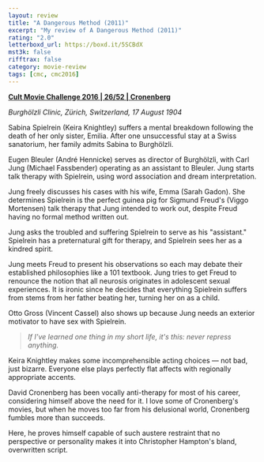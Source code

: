 ```yaml
---
layout: review
title: "A Dangerous Method (2011)"
excerpt: "My review of A Dangerous Method (2011)"
rating: "2.0"
letterboxd_url: https://boxd.it/5SCBdX
mst3k: false
rifftrax: false
category: movie-review
tags: [cmc, cmc2016]
---
```


<b><a href="https://boxd.it/q7ygw/detail" target="_blank" rel="noopener">Cult Movie Challenge 2016 | 26/52 | Cronenberg</a></b>

<i>Burghölzli Clinic, Zürich, Switzerland, 17 August 1904</i>

Sabina Spielrein (Keira Knightley) suffers a mental breakdown following the death of her only sister, Emilia. After one unsuccessful stay at a Swiss sanatorium, her family admits Sabina to Burghölzli.

Eugen Bleuler (André Hennicke) serves as director of Burghölzli, with Carl Jung (Michael Fassbender) operating as an assistant to Bleuler. Jung starts talk therapy with Spielrein, using word association and dream interpretation.

Jung freely discusses his cases with his wife, Emma (Sarah Gadon). She determines Spielrein is the perfect guinea pig for Sigmund Freud's (Viggo Mortensen) talk therapy that Jung intended to work out, despite Freud having no formal method written out.

Jung asks the troubled and suffering Spielrein to serve as his "assistant." Spielrein has a preternatural gift for therapy, and Spielrein sees her as a kindred spirit.

Jung meets Freud to present his observations so each may debate their established philosophies like a 101 textbook. Jung tries to get Freud to renounce the notion that all neurosis originates in adolescent sexual experiences. It is ironic since he decides that everything Spielrein suffers from stems from her father beating her, turning her on as a child.

Otto Gross (Vincent Cassel) also shows up because Jung needs an exterior motivator to have sex with Spielrein.

<blockquote><i>If I've learned one thing in my short life, it's this: never repress anything.</i></blockquote>

Keira Knightley makes some incomprehensible acting choices — not bad, just bizarre. Everyone else plays perfectly flat affects with regionally appropriate accents.

David Cronenberg has been vocally anti-therapy for most of his career, considering himself above the need for it. I love some of Cronenberg's movies, but when he moves too far from his delusional world, Cronenberg fumbles more than succeeds.

Here, he proves himself capable of such austere restraint that no perspective or personality makes it into Christopher Hampton's bland, overwritten script.
